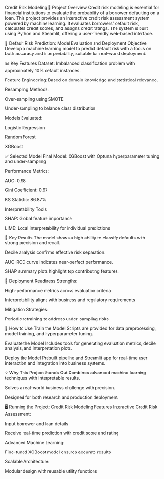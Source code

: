 Credit Risk Modeling
📌 Project Overview
Credit risk modeling is essential for financial institutions to evaluate the probability of a borrower defaulting on a loan. This project provides an interactive credit risk assessment system powered by machine learning. It evaluates borrowers' default risk, calculates credit scores, and assigns credit ratings. The system is built using Python and Streamlit, offering a user-friendly web-based interface.

🎯 Default Risk Prediction: Model Evaluation and Deployment
Objective
Develop a machine learning model to predict default risk with a focus on both accuracy and interpretability, suitable for real-world deployment.

📊 Key Features
Dataset: Imbalanced classification problem with approximately 10% default instances.

Feature Engineering: Based on domain knowledge and statistical relevance.

Resampling Methods:

Over-sampling using SMOTE

Under-sampling to balance class distribution

Models Evaluated:

Logistic Regression

Random Forest

XGBoost

✅ Selected Model
Final Model: XGBoost with Optuna hyperparameter tuning and under-sampling

Performance Metrics:

AUC: 0.98

Gini Coefficient: 0.97

KS Statistic: 86.87%

Interpretability Tools:

SHAP: Global feature importance

LIME: Local interpretability for individual predictions

🧪 Key Results
The model shows a high ability to classify defaults with strong precision and recall.

Decile analysis confirms effective risk separation.

AUC-ROC curve indicates near-perfect performance.

SHAP summary plots highlight top contributing features.

🚀 Deployment Readiness
Strengths:

High-performance metrics across evaluation criteria

Interpretability aligns with business and regulatory requirements

Mitigation Strategies:

Periodic retraining to address under-sampling risks

🧰 How to Use
Train the Model
Scripts are provided for data preprocessing, model training, and hyperparameter tuning.

Evaluate the Model
Includes tools for generating evaluation metrics, decile analysis, and interpretation plots.

Deploy the Model
Prebuilt pipeline and Streamlit app for real-time user interaction and integration into business systems.

💡 Why This Project Stands Out
Combines advanced machine learning techniques with interpretable results.

Solves a real-world business challenge with precision.

Designed for both research and production deployment.

🖥️ Running the Project: Credit Risk Modeling
Features
Interactive Credit Risk Assessment:

Input borrower and loan details

Receive real-time prediction with credit score and rating

Advanced Machine Learning:

Fine-tuned XGBoost model ensures accurate results

Scalable Architecture:

Modular design with reusable utility functions
